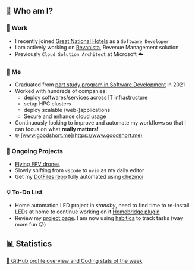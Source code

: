 ## 👋 Who am I?

### 💼 Work

- I recently joined [Great National Hotels](https://www.greatnationalhotels.com/) as a `Software Developer`
- I am actively working on [Revanista](https://www.revanista.com/), Revenue Management solution
- Previously `Cloud Solution Architect` at Microsoft ☁️

### 🌱 Me

- Graduated from [part study program in Software Development](https://www.gmit.ie/higher-diploma-in-science-in-software-development) in 2021
- Worked with hundreds of companies:
    - deploy softwares/services across IT infrastructure
    - setup HPC clusters
    - deploy scalable (web-)applications
    - Secure and enhance cloud usage
- Continuously looking to improve and automate my workflows so that I can focus on what **really matters!**
- 🌐 [www.goodshort.me](https://www.goodshort.me)

### 🔨 Ongoing Projects

- [Flying FPV drones](https://www.youtube.com/watch?v=PdOF5c4RF18&list=PLhU-As_kQhM6L6iwidza6sSdfxEybA7VZ)
- Slowly shifting from `vscode` to `nvim` as my daily editor
- Get my [DotFiles repo](https://github.com/goodshort/dotfiles) fully automated using [chezmoi](https://chezmoi.io)

### 💡 To-Do List

- Home automation LED project in *standby*, need to find time to re-install LEDs at home to continue working on it [Homebridge plugin](https://github.com/goodshort/homebridge-wled-preset)
- Review my [project page](https://github.com/users/goodshort/projects/2). I am now using [habitica](https://habitica.com/) to track tasks (way more fun 😜)

## 📊 Statistics

[🔎 GitHub profile overview and Coding stats of the week](./STATS.md)
